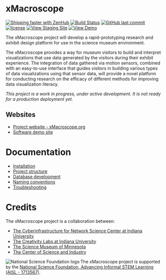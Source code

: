 # xMacroscope

[![Shipping faster with ZenHub](https://raw.githubusercontent.com/ZenHubIO/support/master/zenhub-badge.png)](https://app.zenhub.com/workspace/o/cns-iu/xmacroscope)
[![Build Status](https://travis-ci.com/cns-iu/xmacroscope.svg?branch=master)](https://travis-ci.com/cns-iu/xmacroscope)
[![GitHub last commit](https://img.shields.io/github/last-commit/cns-iu/xmacroscope.svg)](https://github.com/cns-iu/xmacroscope/commits/master)
[![license](https://img.shields.io/github/license/mashape/apistatus.svg)](LICENSE)
[![View Staging Site](https://img.shields.io/badge/staging-online-brightgreen.svg)](https://xmacroscope.netlify.com/)
[![View Demo](https://img.shields.io/badge/demo-online-brightgreen.svg)](https://cns-iu.github.io/xmacroscope)

The xMacroscope project will develop a rapid-prototyping research and exhibit design platform for use in the science museum environment.
 
The xMacroscope provides a way for museum visitors to build and interpret visualizations that use data generated by the visitors during their exhibit experience. 
The integration of data gathered via motion sensors, combined with an easy-to-use interface that guides visitors in building various types of data visualizations using that sensor data, 
will provide a novel platform for conducting research on the efficacy of different methods for improving data visualization literacy.

*This project is a work in progress, under active development. It is not ready for a production deployment yet.*

## Websites
- [Project website - xMacroscope.org](https://xmacroscope.org)
- [Software demo site](https://cns-iu.github.io/xmacroscope/)

# Documentation

- [Installation](documentation/installation.md)
- [Project structure](documentation/structure.md)
- [Database development](documentation/database.md)
- [Naming conventions](documentation/namingConventions.md)
- [Troubleshooting](documentation/troubleshooting.md)

# Credits

The xMacroscope project is a collaboration between:

- [The Cyberinfrastructure for Network Science Center at Indiana University](http://cns.iu.edu/)
- [The Creativity Labs at Indiana University](http://creativitylabs.com/)
- [The Science Museum of Minnesota](https://www.smm.org/)
- [The Center of Science and Industry](https://cosi.org/)

<img align="left" alt="National Science Foundation logo" src="https://s3-us-west-2.amazonaws.com/smm-depot/images/logos/nsf/NSF_4-Color_bitmap_Logo-80x80.png" /> The xMacroscope project is supported by the [National Science Foundation, Advancing Informal STEM Learning (AISL - 1713567)](https://www.nsf.gov/awardsearch/showAward?AWD_ID=1713567).
